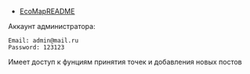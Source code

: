 - [EcoMapREADME](https://ecomapreadme.netlify.app/)

Аккаунт администратора:
```
Email: admin@mail.ru
Password: 123123
```
Имеет доступ к фунциям принятия точек и добавления новых постов

